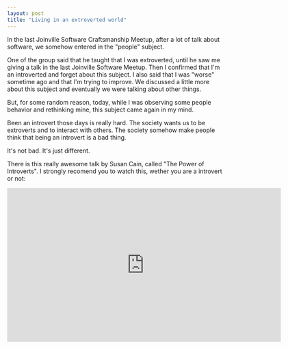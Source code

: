 ```yaml
---
layout: post
title: "Living in an extroverted world"
---
```


In the last Joinville Software Craftsmanship Meetup, after a lot of talk about
software, we somehow entered in the "people" subject.

One of the group said that he taught that I was extroverted, until he saw me
giving a talk in the last Joinville Software Meetup. Then I confirmed that I'm
an introverted and forget about this subject. I also said that I was "worse"
sometime ago and that I'm trying to improve. We discussed a little more about
this subject and eventually we were talking about other things.

But, for some random reason, today, while I was observing some people behavior
and rethinking mine, this subject came again in my mind.

Been an introvert those days is really hard. The society wants us to be
extroverts and to interact with others. The society somehow make people think
that being an introvert is a bad thing.

It's not bad. It's just different.

There is this really awesome talk by Susan Cain, called "The Power of
Introverts". I strongly recomend you to watch this, wether you are a introvert
or not:

<iframe src="http://embed.ted.com/talks/susan_cain_the_power_of_introverts.html"
  width="640" height="360" frameborder="0" scrolling="no" webkitAllowFullScreen
  mozallowfullscreen allowFullScreen class="ted">
</iframe>

